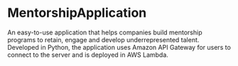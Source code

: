 # MentorshipApplication
An easy-to-use application that helps companies build mentorship programs to retain, engage and develop underrepresented talent. Developed in Python, the application uses Amazon API Gateway for users to connect to the server and is deployed in AWS Lambda. 
